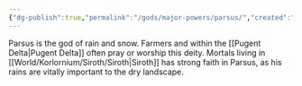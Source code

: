 ```yaml
---
{"dg-publish":true,"permalink":"/gods/major-powers/parsus/","created":"2025-03-01T11:25:15.086-07:00"}
---
```


Parsus is the god of rain and snow. Farmers and within the [[Pugent Delta\|Pugent Delta]] often pray or worship this deity. Mortals living in [[World/Korlornium/Siroth/Siroth\|Siroth]] has strong faith in Parsus, as his rains are vitally important to the dry landscape.